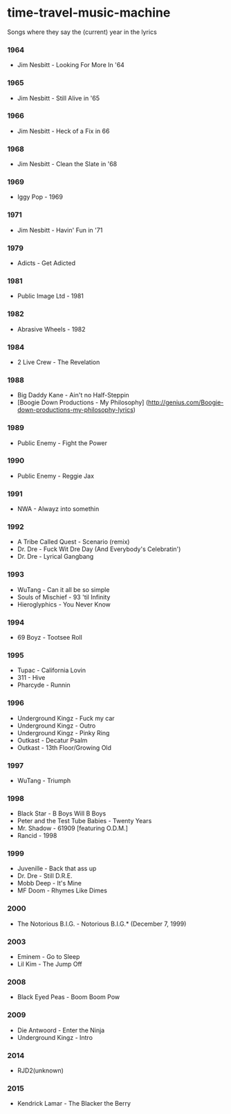 # time-travel-music-machine
Songs where they say the (current) year in the lyrics

### 1964
- Jim Nesbitt - Looking For More In '64

### 1965
- Jim Nesbitt - Still Alive in '65

### 1966
- Jim Nesbitt - Heck of a Fix in 66

### 1968
- Jim Nesbitt - Clean the Slate in '68

### 1969
- Iggy Pop - 1969

### 1971
- Jim Nesbitt - Havin' Fun in '71

### 1979
- Adicts - Get Adicted

### 1981
- Public Image Ltd - 1981

### 1982
- Abrasive Wheels - 1982

### 1984
- 2 Live Crew - The Revelation

### 1988
- Big Daddy Kane - Ain't no Half-Steppin
- [Boogie Down Productions - My Philosophy] (http://genius.com/Boogie-down-productions-my-philosophy-lyrics)


### 1989
- Public Enemy - Fight the Power

### 1990
- Public Enemy - Reggie Jax

### 1991
- NWA - Alwayz into somethin

### 1992 
- A Tribe Called Quest - Scenario (remix)
- Dr. Dre - Fuck Wit Dre Day (And Everybody's Celebratin') 
- Dr. Dre - Lyrical Gangbang

### 1993
- WuTang - Can it all be so simple 
- Souls of Mischief - 93 'til Infinity
- Hieroglyphics - You Never Know

### 1994
- 69 Boyz - Tootsee Roll

### 1995
- Tupac - California Lovin
- 311 - Hive
- Pharcyde - Runnin

### 1996
- Underground Kingz - Fuck my car
- Underground Kingz - Outro
- Underground Kingz - Pinky Ring
- Outkast - Decatur Psalm
- Outkast - 13th Floor/Growing Old

### 1997
- WuTang - Triumph

### 1998
- Black Star - B Boys Will B Boys
- Peter and the Test Tube Babies - Twenty Years
- Mr. Shadow - 61909 [featuring O.D.M.]
- Rancid - 1998

### 1999
- Juvenille - Back that ass up
- Dr. Dre - Still D.R.E.
- Mobb Deep - It's Mine
- MF Doom - Rhymes Like Dimes

### 2000
- The Notorious B.I.G. - Notorious B.I.G.* (December 7, 1999)

### 2003
- Eminem - Go to Sleep
- Lil Kim - The Jump Off 

### 2008
- Black Eyed Peas - Boom Boom Pow 

### 2009
- Die Antwoord - Enter the Ninja
- Underground Kingz - Intro

### 2014 
- RJD2(unknown)

### 2015
- Kendrick Lamar - The Blacker the Berry

